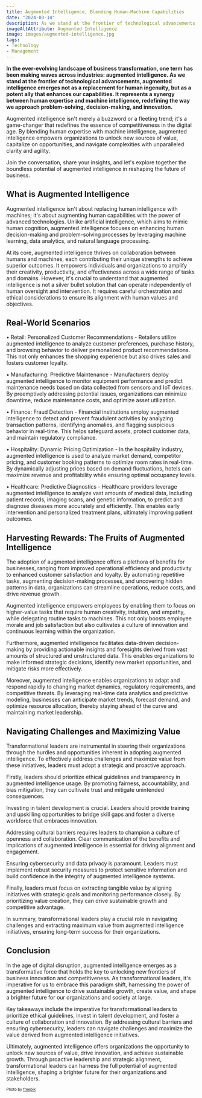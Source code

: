 ```yaml
---
title: Augmented Intelligence, Blending Human-Machine Capabilities
date: "2024-03-14"
description: As we stand at the frontier of technological advancements, augmented intelligence emerges not as a replacement for human ingenuity, but as a potent ally that enhances our capabilities. 
imageAltAttribute: Augmented Intelligence
image: images/augmented-intelligence.jpg
tags:
- Technology
- Management
---
```


**In the ever-evolving landscape of business transformation, one term has been making waves across industries: augmented intelligence. As we stand at the frontier of technological advancements, augmented intelligence emerges not as a replacement for human ingenuity, but as a potent ally that enhances our capabilities. It represents a synergy between human expertise and machine intelligence, redefining the way we approach problem-solving, decision-making, and innovation.**

Augmented intelligence isn't merely a buzzword or a fleeting trend; it's a game-changer that redefines the essence of competitiveness in the digital age. By blending human expertise with machine intelligence, augmented intelligence empowers organizations to unlock new sources of value, capitalize on opportunities, and navigate complexities with unparalleled clarity and agility.

Join the conversation, share your insights, and let's explore together the boundless potential of augmented intelligence in reshaping the future of business.

## What is Augmented Intelligence

Augmented intelligence isn't about replacing human intelligence with machines; it's about augmenting human capabilities with the power of advanced technologies. Unlike artificial intelligence, which aims to mimic human cognition, augmented intelligence focuses on enhancing human decision-making and problem-solving processes by leveraging machine learning, data analytics, and natural language processing.

At its core, augmented intelligence thrives on collaboration between humans and machines, each contributing their unique strengths to achieve superior outcomes. It empowers individuals and organizations to amplify their creativity, productivity, and effectiveness across a wide range of tasks and domains. However, it's crucial to understand that augmented intelligence is not a silver bullet solution that can operate independently of human oversight and intervention. It requires careful orchestration and ethical considerations to ensure its alignment with human values and objectives.

## Real-World Scenarios

•	Retail: Personalized Customer Recommendations - Retailers utilize augmented intelligence to analyze customer preferences, purchase history, and browsing behavior to deliver personalized product recommendations. This not only enhances the shopping experience but also drives sales and fosters customer loyalty.

•	Manufacturing: Predictive Maintenance - Manufacturers deploy augmented intelligence to monitor equipment performance and predict maintenance needs based on data collected from sensors and IoT devices. By preemptively addressing potential issues, organizations can minimize downtime, reduce maintenance costs, and optimize asset utilization.

•	Finance: Fraud Detection - Financial institutions employ augmented intelligence to detect and prevent fraudulent activities by analyzing transaction patterns, identifying anomalies, and flagging suspicious behavior in real-time. This helps safeguard assets, protect customer data, and maintain regulatory compliance.

•	Hospitality: Dynamic Pricing Optimization - In the hospitality industry, augmented intelligence is used to analyze market demand, competitor pricing, and customer booking patterns to optimize room rates in real-time. By dynamically adjusting prices based on demand fluctuations, hotels can maximize revenue and profitability while ensuring optimal occupancy levels.

•	Healthcare: Predictive Diagnostics - Healthcare providers leverage augmented intelligence to analyze vast amounts of medical data, including patient records, imaging scans, and genetic information, to predict and diagnose diseases more accurately and efficiently. This enables early intervention and personalized treatment plans, ultimately improving patient outcomes.

## Harvesting Rewards: The Fruits of Augmented Intelligence

The adoption of augmented intelligence offers a plethora of benefits for businesses, ranging from improved operational efficiency and productivity to enhanced customer satisfaction and loyalty. By automating repetitive tasks, augmenting decision-making processes, and uncovering hidden patterns in data, organizations can streamline operations, reduce costs, and drive revenue growth.

Augmented intelligence empowers employees by enabling them to focus on higher-value tasks that require human creativity, intuition, and empathy, while delegating routine tasks to machines. This not only boosts employee morale and job satisfaction but also cultivates a culture of innovation and continuous learning within the organization.

Furthermore, augmented intelligence facilitates data-driven decision-making by providing actionable insights and foresights derived from vast amounts of structured and unstructured data. This enables organizations to make informed strategic decisions, identify new market opportunities, and mitigate risks more effectively.

Moreover, augmented intelligence enables organizations to adapt and respond rapidly to changing market dynamics, regulatory requirements, and competitive threats. By leveraging real-time data analytics and predictive modeling, businesses can anticipate market trends, forecast demand, and optimize resource allocation, thereby staying ahead of the curve and maintaining market leadership.

## Navigating Challenges and Maximizing Value

Transformational leaders are instrumental in steering their organizations through the hurdles and opportunities inherent in adopting augmented intelligence. To effectively address challenges and maximize value from these initiatives, leaders must adopt a strategic and proactive approach.

Firstly, leaders should prioritize ethical guidelines and transparency in augmented intelligence usage. By promoting fairness, accountability, and bias mitigation, they can cultivate trust and mitigate unintended consequences.

Investing in talent development is crucial. Leaders should provide training and upskilling opportunities to bridge skill gaps and foster a diverse workforce that embraces innovation.

Addressing cultural barriers requires leaders to champion a culture of openness and collaboration. Clear communication of the benefits and implications of augmented intelligence is essential for driving alignment and engagement.

Ensuring cybersecurity and data privacy is paramount. Leaders must implement robust security measures to protect sensitive information and build confidence in the integrity of augmented intelligence systems.

Finally, leaders must focus on extracting tangible value by aligning initiatives with strategic goals and monitoring performance closely. By prioritizing value creation, they can drive sustainable growth and competitive advantage.

In summary, transformational leaders play a crucial role in navigating challenges and extracting maximum value from augmented intelligence initiatives, ensuring long-term success for their organizations.

## Conclusion

In the age of digital disruption, augmented intelligence emerges as a transformative force that holds the key to unlocking new frontiers of business innovation and competitiveness. As transformational leaders, it's imperative for us to embrace this paradigm shift, harnessing the power of augmented intelligence to drive sustainable growth, create value, and shape a brighter future for our organizations and society at large.

Key takeaways include the imperative for transformational leaders to prioritize ethical guidelines, invest in talent development, and foster a culture of collaboration and innovation. By addressing cultural barriers and ensuring cybersecurity, leaders can navigate challenges and maximize the value derived from augmented intelligence initiatives.

Ultimately, augmented intelligence offers organizations the opportunity to unlock new sources of value, drive innovation, and achieve sustainable growth. Through proactive leadership and strategic alignment, transformational leaders can harness the full potential of augmented intelligence, shaping a brighter future for their organizations and stakeholders.


<p style= "font-size:10px;">Photo by <a href="https://www.freepik.es/foto-gratis/mujeres-alto-angulo-juntando-manos_33296485.htm" target="_blank">freepik</a></p>
